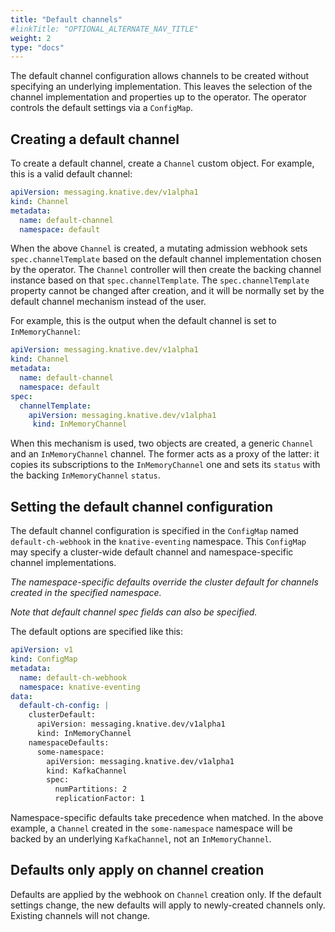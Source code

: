 ```yaml
---
title: "Default channels"
#linkTitle: "OPTIONAL_ALTERNATE_NAV_TITLE"
weight: 2
type: "docs"
---
```


The default channel configuration allows channels to be created without
specifying an underlying implementation. This leaves the selection of the channel implementation 
and properties up to the operator. The operator controls the default settings via a
`ConfigMap`.

## Creating a default channel

To create a default channel, create a `Channel` custom object.
For example, this is a valid default channel:

```yaml
apiVersion: messaging.knative.dev/v1alpha1
kind: Channel
metadata:
  name: default-channel
  namespace: default
```

When the above `Channel` is created, a mutating admission webhook sets `spec.channelTemplate` based on the default channel 
implementation chosen by the operator. The `Channel` controller will then create the backing channel instance based on 
that `spec.channelTemplate`. The `spec.channelTemplate` property cannot be changed after creation, and it will be normally 
set by the default channel mechanism instead of the user.

For example, this is the output when the default channel is set to `InMemoryChannel`:

```yaml
apiVersion: messaging.knative.dev/v1alpha1
kind: Channel
metadata:
  name: default-channel
  namespace: default
spec:
  channelTemplate:
    apiVersion: messaging.knative.dev/v1alpha1
￼    kind: InMemoryChannel
```

When this mechanism is used, two objects are created, a generic `Channel` and an `InMemoryChannel` channel. 
The former acts as a proxy of the latter: it copies its subscriptions to the `InMemoryChannel` one and sets its `status`
with the backing `InMemoryChannel` `status`. 


## Setting the default channel configuration

The default channel configuration is specified in the `ConfigMap` named
`default-ch-webhook` in the `knative-eventing` namespace. This `ConfigMap`
may specify a cluster-wide default channel and namespace-specific
channel implementations.

_The namespace-specific defaults override the cluster default for channels
created in the specified namespace._

_Note that default channel spec fields can also be specified._

The default options are specified like this:

```yaml
apiVersion: v1
kind: ConfigMap
metadata:
  name: default-ch-webhook
  namespace: knative-eventing
data:
  default-ch-config: |
    clusterDefault:
      apiVersion: messaging.knative.dev/v1alpha1
      kind: InMemoryChannel
    namespaceDefaults:
      some-namespace:
        apiVersion: messaging.knative.dev/v1alpha1
        kind: KafkaChannel
        spec:
          numPartitions: 2
          replicationFactor: 1
```

Namespace-specific defaults take precedence when matched. In the above example, a
`Channel` created in the `some-namespace` namespace will be backed by an underlying `KafkaChannel`, 
not an `InMemoryChannel`.

## Defaults only apply on channel creation

Defaults are applied by the webhook on `Channel` creation only. If the default
settings change, the new defaults will apply to newly-created channels only.
Existing channels will not change.

